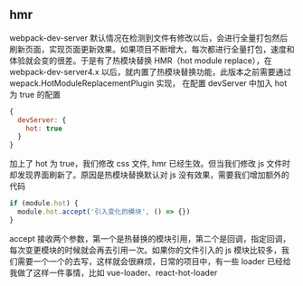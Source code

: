 <!--
 * @Author: jack.lu
 * @Date: 2022-10-28 11:51:23
 * @LastEditTime: 2022-10-28 13:50:59
 * @LastEditors: jack.lu
 * @Description: just do it
 * @FilePath: /demo/webpack/demo/hmr/readme.md
-->

## hmr

webpack-dev-server 默认情况在检测到文件有修改以后，会进行全量打包然后刷新页面，实现页面更新效果。如果项目不断增大，每次都进行全量打包，速度和体验就会变的很差。于是有了热模块替换 HMR（hot module replace），在 webpack-dev-server4.x 以后，就内置了热模块替换功能，此版本之前需要通过 wepack.HotModuleReplacementPlugin 实现， 在配置 devServer 中加入 hot 为 true 的配置

```javascript
{
  devServer: {
    hot: true
  }
}
```

加上了 hot 为 true，我们修改 css 文件, hmr 已经生效。但当我们修改 js 文件时却发现界面刷新了。原因是热模块替换默认对 js 没有效果，需要我们增加额外的代码

```javascript
if (module.hot) {
  module.hot.accept('引入变化的模块', () => {})
}
```

accept 接收两个参数，第一个是热替换的模块引用，第二个是回调，指定回调，每次变更模块的时候就会再去引用一次。如果你的文件引入的 js 模块比较多，我们需要一个一个的去写，这样就会很麻烦，日常的项目中，有一些 loader 已经给我做了这样一件事情，比如 vue-loader、react-hot-loader
